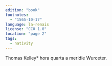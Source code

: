 ```yaml
---
edition: "book"
footnotes:
  - "1565-10-17"
language: la-renais
license: "CC0 1.0"
location: "page 2"
tags:
  - nativity
---
```

Thomas Kelley* hora quarta a meridie Wurceter.
